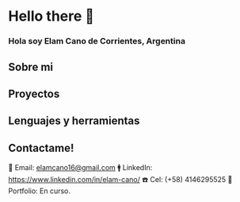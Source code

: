 # Hello there 👋

###                                                         Hola soy Elam Cano de Corrientes, Argentina


## Sobre mi




## Proyectos




## Lenguajes y herramientas




## Contactame!
📩 Email: elamcano16@gmail.com
🚹 LinkedIn: https://www.linkedin.com/in/elam-cano/
☎️ Cel: (+58) 4146295525
🚀 Portfolio: En curso.
